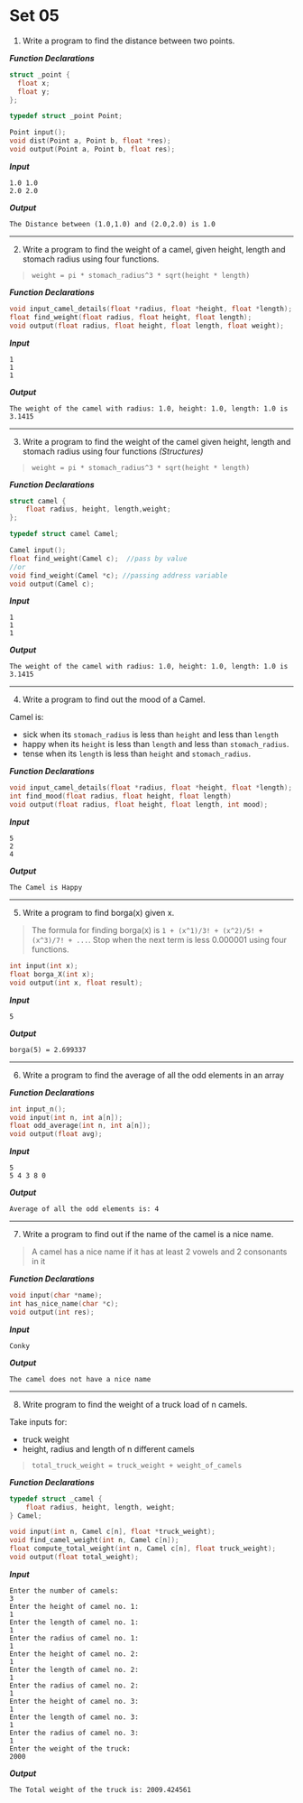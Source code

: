 # Set 05

1.  Write a program to find the distance between two points.

***Function Declarations***

```c
struct _point {
  float x;
  float y;
};

typedef struct _point Point;

Point input();
void dist(Point a, Point b, float *res);
void output(Point a, Point b, float res);
```

***Input***

```
1.0 1.0
2.0 2.0
```

***Output***

```
The Distance between (1.0,1.0) and (2.0,2.0) is 1.0
```

---

2.  Write a program to find the weight of a camel, given height, length and stomach radius using four functions.

> `weight = pi * stomach_radius^3 * sqrt(height * length)`

***Function Declarations***

```c
void input_camel_details(float *radius, float *height, float *length);
float find_weight(float radius, float height, float length);
void output(float radius, float height, float length, float weight);
```

***Input***

```
1
1
1
```

***Output***

```
The weight of the camel with radius: 1.0, height: 1.0, length: 1.0 is 3.1415
```

---
3.  Write a program to find the weight of the camel given height, length and stomach radius using four functions *(Structures)*

> `weight = pi * stomach_radius^3 * sqrt(height * length)`

***Function Declarations***
```c
struct camel {
	float radius, height, length,weight;
};

typedef struct camel Camel;

Camel input();
float find_weight(Camel c);  //pass by value
//or
void find_weight(Camel *c); //passing address variable
void output(Camel c);
```

***Input***

```
1
1
1
```

***Output***

```
The weight of the camel with radius: 1.0, height: 1.0, length: 1.0 is 3.1415
```

---

4.  Write a program to find out the mood of a Camel.

Camel is:
 - sick when its `stomach_radius` is less than `height` and less than `length`
 - happy when its `height` is less than `length` and less than `stomach_radius`.
 - tense when its `length` is less than `height` and `stomach_radius`.

***Function Declarations***

```c
void input_camel_details(float *radius, float *height, float *length);
int find_mood(float radius, float height, float length)
void output(float radius, float height, float length, int mood);
```

***Input***
```
5
2
4
```

***Output***
```
The Camel is Happy
```

---

5.  Write a program to find borga(x) given x.

> The formula for finding borga(x) is `1 + (x^1)/3! + (x^2)/5! + (x^3)/7! + ...`. Stop when the next term is less 0.000001 using four functions.

```c
int input(int x);
float borga_X(int x);
void output(int x, float result);
```

***Input***
```
5
```

***Output***
```
borga(5) = 2.699337
```

---

6.  Write a program to find the average of all the odd elements in an array

***Function Declarations***
```c
int input_n();
void input(int n, int a[n]);
float odd_average(int n, int a[n]);
void output(float avg);
```

***Input***
```
5
5 4 3 8 0
```

***Output***
```
Average of all the odd elements is: 4
```

---

7.  Write a program to find out if the name of the camel is a nice name.

> A camel has a nice name if it has at least 2 vowels and 2 consonants in it

***Function Declarations***
```c
void input(char *name);
int has_nice_name(char *c);
void output(int res);
```

***Input***
```
Conky
```

***Output***
```
The camel does not have a nice name
```

---

8.  Write program to find the weight of a truck load of n camels.

Take inputs for:
- truck weight
- height, radius and length of n different camels

> `total_truck_weight = truck_weight + weight_of_camels`

***Function Declarations***
```c
typedef struct _camel {
    float radius, height, length, weight;
} Camel;

void input(int n, Camel c[n], float *truck_weight);
void find_camel_weight(int n, Camel c[n]);
float compute_total_weight(int n, Camel c[n], float truck_weight);
void output(float total_weight);
```

***Input***
```
Enter the number of camels:
3
Enter the height of camel no. 1:
1
Enter the length of camel no. 1:
1
Enter the radius of camel no. 1:
1
Enter the height of camel no. 2:
1
Enter the length of camel no. 2:
1
Enter the radius of camel no. 2:
1
Enter the height of camel no. 3:
1
Enter the length of camel no. 3:
1
Enter the radius of camel no. 3:
1
Enter the weight of the truck:
2000
```

***Output***
```
The Total weight of the truck is: 2009.424561
```